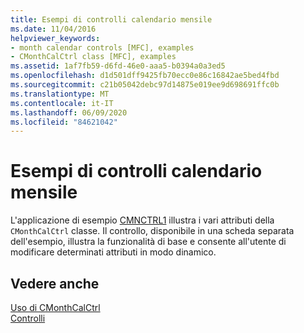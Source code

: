 ```yaml
---
title: Esempi di controlli calendario mensile
ms.date: 11/04/2016
helpviewer_keywords:
- month calendar controls [MFC], examples
- CMonthCalCtrl class [MFC], examples
ms.assetid: 1af7fb59-d6fd-46e0-aaa5-b0394a0a3ed5
ms.openlocfilehash: d1d501dff9425fb70ecc0e86c16842ae5bed4fbd
ms.sourcegitcommit: c21b05042debc97d14875e019ee9d698691ffc0b
ms.translationtype: MT
ms.contentlocale: it-IT
ms.lasthandoff: 06/09/2020
ms.locfileid: "84621042"
---
```

# <a name="month-calendar-control-examples"></a>Esempi di controlli calendario mensile

L'applicazione di esempio [CMNCTRL1](../overview/visual-cpp-samples.md) illustra i vari attributi della `CMonthCalCtrl` classe. Il controllo, disponibile in una scheda separata dell'esempio, illustra la funzionalità di base e consente all'utente di modificare determinati attributi in modo dinamico.

## <a name="see-also"></a>Vedere anche

[Uso di CMonthCalCtrl](using-cmonthcalctrl.md)<br/>
[Controlli](controls-mfc.md)
